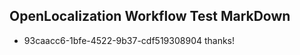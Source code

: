 ## OpenLocalization Workflow Test MarkDown
* 93caacc6-1bfe-4522-9b37-cdf519308904 thanks!

<!--HONumber=Sep16_HO1-->


